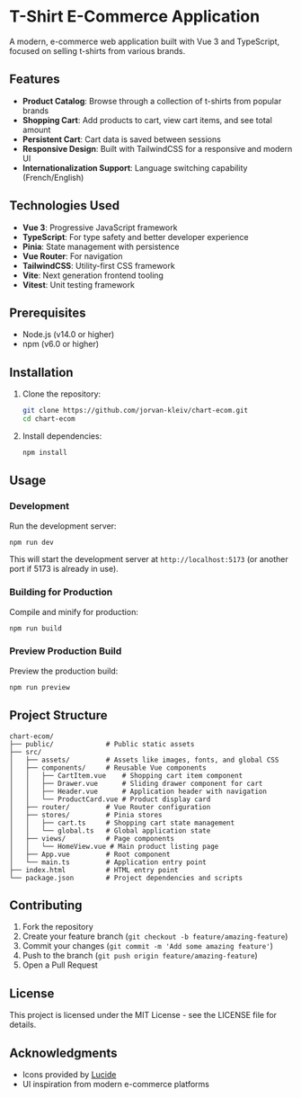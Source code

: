 # T-Shirt E-Commerce Application

A modern, e-commerce web application built with Vue 3 and TypeScript, focused on selling t-shirts from various brands.

<!-- Add a screenshot of your application here:
![T-Shirt E-Commerce Application](./public/app-screenshot.png)
-->

## Features

- **Product Catalog**: Browse through a collection of t-shirts from popular brands
- **Shopping Cart**: Add products to cart, view cart items, and see total amount
- **Persistent Cart**: Cart data is saved between sessions
- **Responsive Design**: Built with TailwindCSS for a responsive and modern UI
- **Internationalization Support**: Language switching capability (French/English)

## Technologies Used

- **Vue 3**: Progressive JavaScript framework
- **TypeScript**: For type safety and better developer experience
- **Pinia**: State management with persistence
- **Vue Router**: For navigation
- **TailwindCSS**: Utility-first CSS framework
- **Vite**: Next generation frontend tooling
- **Vitest**: Unit testing framework

## Prerequisites

- Node.js (v14.0 or higher)
- npm (v6.0 or higher)

## Installation

1. Clone the repository:
   ```sh
   git clone https://github.com/jorvan-kleiv/chart-ecom.git
   cd chart-ecom
   ```

2. Install dependencies:
   ```sh
   npm install
   ```

## Usage

### Development

Run the development server:
```sh
npm run dev
```

This will start the development server at `http://localhost:5173` (or another port if 5173 is already in use).

### Building for Production

Compile and minify for production:
```sh
npm run build
```

### Preview Production Build

Preview the production build:
```sh
npm run preview
```


## Project Structure

```
chart-ecom/
├── public/             # Public static assets
├── src/
│   ├── assets/         # Assets like images, fonts, and global CSS
│   ├── components/     # Reusable Vue components
│   │   ├── CartItem.vue    # Shopping cart item component
│   │   ├── Drawer.vue      # Sliding drawer component for cart
│   │   ├── Header.vue      # Application header with navigation
│   │   └── ProductCard.vue # Product display card
│   ├── router/         # Vue Router configuration
│   ├── stores/         # Pinia stores
│   │   ├── cart.ts     # Shopping cart state management
│   │   └── global.ts   # Global application state
│   ├── views/          # Page components
│   │   └── HomeView.vue # Main product listing page
│   ├── App.vue         # Root component
│   └── main.ts         # Application entry point
├── index.html          # HTML entry point
└── package.json        # Project dependencies and scripts
```

## Contributing

1. Fork the repository
2. Create your feature branch (`git checkout -b feature/amazing-feature`)
3. Commit your changes (`git commit -m 'Add some amazing feature'`)
4. Push to the branch (`git push origin feature/amazing-feature`)
5. Open a Pull Request

## License

This project is licensed under the MIT License - see the LICENSE file for details.

## Acknowledgments

- Icons provided by [Lucide](https://lucide.dev/)
- UI inspiration from modern e-commerce platforms
